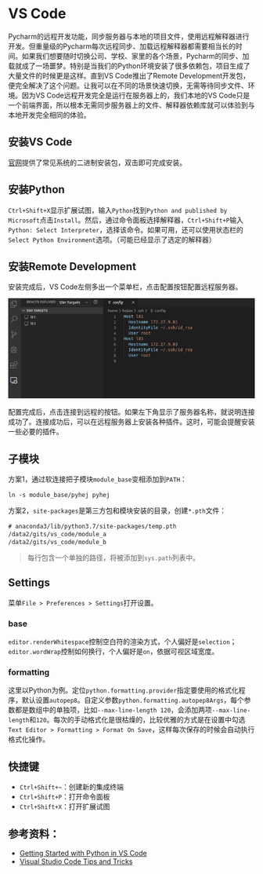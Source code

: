 # VS Code

Pycharm的远程开发功能，同步服务器与本地的项目文件，使用远程解释器进行开发。但重量级的Pycharm每次远程同步、加载远程解释器都需要相当长的时间。如果我们想要随时切换公司、学校、家里的各个场景，Pycharm的同步、加载就成了一场噩梦。特别是当我们的Python环境安装了很多依赖包，项目生成了大量文件的时候更是这样。直到VS Code推出了Remote Development开发包，便完全解决了这个问题。让我可以在不同的场景快速切换，无需等待同步文件、环境。因为VS Code远程开发完全是运行在服务器上的，我们本地的VS Code只是一个前端界面，所以根本无需同步服务器上的文件、解释器依赖库就可以体验到与本地开发完全相同的体验。

## 安装VS Code
[官网](https://code.visualstudio.com/Download)提供了常见系统的二进制安装包，双击即可完成安装。

## 安装Python
`Ctrl+Shift+X`显示扩展试图，输入`Python`找到`Python and published by Microsoft`点击`Install`。然后，通过命令面板选择解释器，`Ctrl+Shift+P`输入`Python: Select Interpreter`，选择该命令。如果可用，还可以使用状态栏的`Select Python Environment`选项。（可能已经显示了选定的解释器）

## 安装Remote Development
安装完成后，VS Code左侧多出一个菜单栏，点击配置按钮配置远程服务器。

![Alt text](VS_Code.md.01.png)

配置完成后，点击连接到远程的按钮。如果左下角显示了服务器名称，就说明连接成功了。连接成功后，可以在远程服务器上安装各种插件。这时，可能会提醒安装一些必要的插件。

## 子模块
方案1，通过软连接把子模块`module_base`变相添加到`PATH`：
```
ln -s module_base/pyhej pyhej
```

方案2，`site-packages`是第三方包和模块安装的目录，创建`*.pth`文件：
```
# anaconda3/lib/python3.7/site-packages/temp.pth
/data2/gits/vs_code/module_a
/data2/gits/vs_code/module_b
```

>每行包含一个单独的路径，将被添加到`sys.path`列表中。

## Settings
菜单`File > Preferences > Settings`打开设置。

### base
`editor.renderWhitespace`控制空白符的渲染方式，个人偏好是`selection`；`editor.wordWrap`控制如何换行，个人偏好是`on`，依据可视区域宽度。

### formatting
这里以Python为例。定位`python.formatting.provider`指定要使用的格式化程序，默认设置`autopep8`。自定义参数`python.formatting.autopep8Args`，每个参数都是数组中的单独项，比如`--max-line-length 120`，会添加两项`--max-line-length`和`120`。每次的手动格式化是很枯燥的，比较优雅的方式是在设置中勾选`Text Editor > Formatting > Format On Save`，这样每次保存的时候会自动执行格式化操作。

## 快捷键
- `Ctrl+Shift+~`：创建新的集成终端
- `Ctrl+Shift+P`：打开命令面板
- `Ctrl+Shift+X`：打开扩展试图

## 参考资料：
- [Getting Started with Python in VS Code](https://code.visualstudio.com/docs/python/python-tutorial)
- [Visual Studio Code Tips and Tricks](https://code.visualstudio.com/docs/getstarted/tips-and-tricks)
